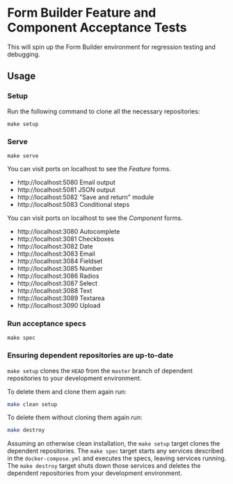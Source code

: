 # Form Builder Feature and Component Acceptance Tests

This will spin up the Form Builder environment for regression testing and debugging.

## Usage

### Setup

Run the following command to clone all the necessary repositories:

```
make setup
```

### Serve

```
make serve
```

You can visit ports on localhost to see the _Feature_ forms.

- http://localhost:5080 Email output
- http://localhost:5081 JSON output
- http://localhost:5082 "Save and return" module
- http://localhost:5083 Conditional steps

You can visit ports on localhost to see the _Component_ forms.

- http://localhost:3080 Autocomplete
- http://localhost:3081 Checkboxes
- http://localhost:3082 Date
- http://localhost:3083 Email
- http://localhost:3084 Fieldset
- http://localhost:3085 Number
- http://localhost:3086 Radios
- http://localhost:3087 Select
- http://localhost:3088 Text
- http://localhost:3089 Textarea
- http://localhost:3090 Upload

### Run acceptance specs

```
make spec
```

### Ensuring dependent repositories are up-to-date

`make setup` clones the `HEAD` from the `master` branch of dependent repositories to your development environment.

To delete them and clone them again run:

```sh
make clean setup
```

To delete them without cloning them again run:

```sh
make destroy
```

Assuming an otherwise clean installation, the `make setup` target clones the dependent repositories. The `make spec` target starts any services described in the `docker-compose.yml` and executes the specs, leaving services running. The `make destroy` target shuts down those services and deletes the dependent repositories from your development environment.
